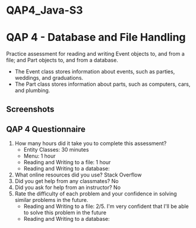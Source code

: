 # QAP4_Java-S3
<h1>QAP 4 - Database and File Handling</h1>
Practice assessment for reading and writing Event objects to, and from a file; and Part objects to, and from a database.<br>
<ul>
    <li>The Event class stores information about events, such as parties, weddings, and graduations.</li>
    <li>The Part class stores information about parts, such as computers, cars, and plumbing.</li>
</ul>

<h2>Screenshots<h2>

<h2>QAP 4 Questionnaire</h2>
<ol>
    <li>
        How many hours did it take you to complete this assessment?
        <ul>
            <li>Entity Classes: 30 minutes</li>
            <li>Menu: 1 hour</li>
            <li>Reading and Writing to a file: 1 hour</li>
            <li>Reading and Writing to a database: </li>
        </ul>
    </li>
    <li>What online resources did you use? Stack Overflow</li>
    <li>Did you get help from any classmates? No</li>
    <li>Did you ask for help from an instructor? No</li>
    <li>
        Rate the difficulty of each problem and your confidence in solving similar problems in the future.
        <ul>
            <li>Reading and Writing to a file: 2/5. I'm very confident that I'll be able to solve this problem in the future</li>
            <li>Reading and Writing to a database: </li>
        </ul>
    </li>
</ol>